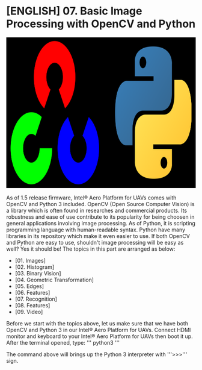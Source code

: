 # [ENGLISH] 07. Basic Image Processing with OpenCV and Python

<img src="/images/OpenCV_and_Python.png" height="400">

As of 1.5 release firmware, Intel® Aero Platform for UAVs comes with OpenCV and Python 3 included. OpenCV (Open Source Computer Vision) is a library which is often found in researches and commercial products. Its robustness and ease of use contribute to its popularity for being choosen in general applications involving image processing. As of Python, it is scripting programming language with human-readable syntax. Python have many libraries in its repository which make it even easier to use. If both OpenCV and Python are easy to use, shouldn't image processing will be easy as well? Yes it should be! The topics in this part are arranged as below:
* [01. Images]
* [02. Histogram]
* [03. Binary Vision]
* [04. Geometric Transformation]
* [05. Edges]
* [06. Features]
* [07. Recognition]
* [08. Features]
* [09. Video]

Before we start with the topics above, let us make sure that we have both OpenCV and Python 3 in our Intel® Aero Platform for UAVs. Connect HDMI monitor and keyboard to your Intel® Aero Platform for UAVs then boot it up. After the terminal opened, type:
'''
python3
'''

The command above will brings up the Python 3 interpreter with '''>>>''' sign.
